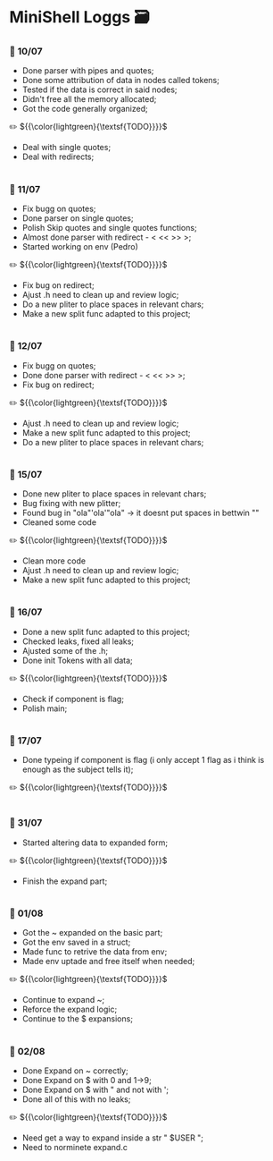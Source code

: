 # MiniShell Loggs 🗃️

### 📅 **10/07**

* Done parser with pipes and quotes;
* Done some attribution of data in nodes called tokens;
* Tested if the data is correct in said nodes;
* Didn't free all the memory allocated;
* Got the code generally organized;

✏️ ${{\color{lightgreen}{\textsf{TODO}}}}\$

* Deal with single quotes;
* Deal with redirects;

#

### 📅 **11/07**

* Fix bugg on quotes;
* Done parser on single quotes;
* Polish Skip quotes and single quotes functions;
* Almost done parser with redirect - < << >> >;
* Started working on env (Pedro)

✏️ ${{\color{lightgreen}{\textsf{TODO}}}}\$

* Fix bug on redirect;
* Ajust .h need to clean up and review logic;
* Do a new pliter to place spaces in relevant chars;
* Make a new split func adapted to this project;

#

### 📅 **12/07**

* Fix bugg on quotes;
* Done done parser with redirect - < << >> >;
* Fix bug on redirect;

✏️ ${{\color{lightgreen}{\textsf{TODO}}}}\$

* Ajust .h need to clean up and review logic;
* Make a new split func adapted to this project;
* Do a new pliter to place spaces in relevant chars;
#

### 📅 **15/07**

* Done new pliter to place spaces in relevant chars;
* Bug fixing with new plitter;
* Found bug in "ola"'ola'"ola" -> it doesnt put spaces in bettwin ""
* Cleaned some code

✏️ ${{\color{lightgreen}{\textsf{TODO}}}}\$

* Clean more code
* Ajust .h need to clean up and review logic;
* Make a new split func adapted to this project;

#

### 📅 **16/07**

* Done a new split func adapted to this project;
* Checked leaks, fixed all leaks;
* Ajusted some of the .h;
* Done init Tokens with all data;

✏️ ${{\color{lightgreen}{\textsf{TODO}}}}\$

* Check if component is flag;
* Polish main;

#

### 📅 **17/07**

* Done typeing if component is flag (i only accept 1 flag as i think is enough as the subject tells it);

✏️ ${{\color{lightgreen}{\textsf{TODO}}}}\$


#

### 📅 **31/07**

* Started altering data to expanded form;

✏️ ${{\color{lightgreen}{\textsf{TODO}}}}\$

* Finish the expand part;

#

### 📅 **01/08**

* Got the ~ expanded on the basic part;
* Got the env saved in a struct;
* Made func to retrive the data from env;
* Made env uptade and free itself when needed;

✏️ ${{\color{lightgreen}{\textsf{TODO}}}}\$

* Continue to expand ~;
* Reforce the expand logic;
* Continue to the $ expansions;

#

### 📅 **02/08**

* Done Expand on ~ correctly;
* Done Expand on $ with 0 and 1->9;
* Done Expand on $ with " and not with ';
* Done all of this with no leaks;

✏️ ${{\color{lightgreen}{\textsf{TODO}}}}\$

* Need get a way to expand inside a str "             $USER               ";
* Need to norminete expand.c

#